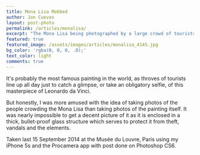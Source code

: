 ```yaml
---
title: Mona Lisa Mobbed
author: Jon Cuevas
layout: post-photo
permalink: /articles/monalisa/
excerpt: "The Mona Lisa being photographed by a large crowd of tourists in the Musée du Louvre, Paris"
featured: true
featured_image: /assets/images/articles/monalisa_4145.jpg
bg_color: 'rgba(0, 0, 0, .8);'
text_color: light
comments: true
---
```

<p class="lead">It's probably the most famous painting in the world, as throves of tourists line up all day just to catch a glimpse, or take an obligatory selfie, of this masterpiece of Leonardo da Vinci.</p>

But honestly, I was more amused with the idea of taking photos of the people crowding the Mona Lisa than taking photos of the painting itself. It was nearly impossible to get a decent picture of it as it is enclosed in a thick, bullet-proof glass structure which serves to protect it from theft, vandals and the elements.

Taken last 15 September 2014 at the Musée du Louvre, Paris using my iPhone 5s and the Procamera app with post done on Photoshop CS6.